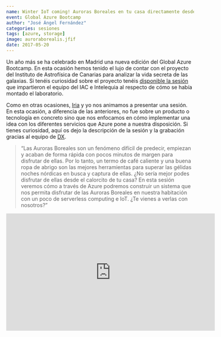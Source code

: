 ```yaml
---
name: Winter IoT coming! Auroras Boreales en tu casa directamente desde el polo
event: Global Azure Bootcamp
author: "José Ángel Fernández"
categories: sesiones
tags: [azure, storage]
image: auroraborealis.jfif
date: 2017-05-20
---
```


Un año más se ha celebrado en Madrid una nueva edición del Global Azure Bootcamp. En esta ocasión hemos tenido el lujo de contar con el proyecto del Instituto de Astrofísica de Canarias para analizar la vida secreta de las galaxias. Si tenéis curiosidad sobre el proyecto tenéis [disponible la sesión](https://channel9.msdn.com/Events/Microsoft-Spain-Events/Azure-Bootcamp-Madrid/Track-1-Sesin-3-Descubriendo-la-Historia-del-Universo-con-Microsoft-Azure) que impartieron el equipo del IAC e Intelequia al respecto de cómo se había montado el laboratorio.

Como en otras ocasiones, [Iria](https://twitter.com/iriaq) y yo nos animamos a presentar una sesión. En esta ocasión, a diferencia de las anteriores, no fue sobre un producto o tecnología en concreto sino que nos enfocamos en cómo implementar una idea con los diferentes servicios que Azure pone a nuestra disposición. Si tienes curiosidad, aquí os dejo la descripción de la sesión y la grabación gracias al equipo de [DX](https://twitter.com/msdev_es).

> “Las Auroras Boreales son un fenómeno difícil de predecir, empiezan y acaban de forma rápida con pocos minutos de margen para disfrutar de ellas. Por lo tanto, un termo de café caliente y una buena ropa de abrigo son las mejores herramientas para superar las gélidas noches nórdicas en busca y captura de ellas. ¿No sería mejor podes disfrutar de ellas desde el calorcito de tu casa?
> En esta sesión veremos cómo a través de Azure podremos construir un sistema que nos permita disfrutar de las Auroras Boreales en nuestra habitación con un poco de serverless computing e IoT.
> ¿Te vienes a verlas con nosotros?”


<iframe src="https://channel9.msdn.com/Events/Microsoft-Spain-Events/Azure-Bootcamp-Madrid/Track-1-Sesin-1-Winter-IoT-Coming-Auroras-Boreales-directmente-desde-el-polo/player" width="560" height="315" frameborder="0" allowfullscreen="allowfullscreen"></iframe>